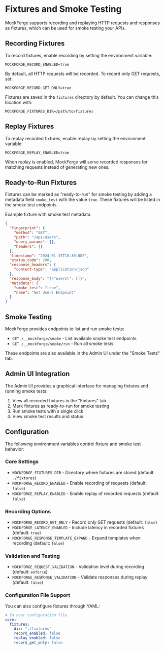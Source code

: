# Fixtures and Smoke Testing

MockForge supports recording and replaying HTTP requests and responses as fixtures, which can be used for smoke testing your APIs.

## Recording Fixtures

To record fixtures, enable recording by setting the environment variable:

```
MOCKFORGE_RECORD_ENABLED=true
```

By default, all HTTP requests will be recorded. To record only GET requests, set:

```
MOCKFORGE_RECORD_GET_ONLY=true
```

Fixtures are saved in the `fixtures` directory by default. You can change this location with:

```
MOCKFORGE_FIXTURES_DIR=/path/to/fixtures
```

## Replay Fixtures

To replay recorded fixtures, enable replay by setting the environment variable:

```
MOCKFORGE_REPLAY_ENABLED=true
```

When replay is enabled, MockForge will serve recorded responses for matching requests instead of generating new ones.

## Ready-to-Run Fixtures

Fixtures can be marked as "ready-to-run" for smoke testing by adding a metadata field `smoke_test` with the value `true`. These fixtures will be listed in the smoke test endpoints.

Example fixture with smoke test metadata:

```json
{
  "fingerprint": {
    "method": "GET",
    "path": "/api/users",
    "query_params": {},
    "headers": {}
  },
  "timestamp": "2024-01-15T10:30:00Z",
  "status_code": 200,
  "response_headers": {
    "content-type": "application/json"
  },
  "response_body": "{\"users\": []}",
  "metadata": {
    "smoke_test": "true",
    "name": "Get Users Endpoint"
  }
}
```

## Smoke Testing

MockForge provides endpoints to list and run smoke tests:

- `GET /__mockforge/smoke` - List available smoke test endpoints
- `GET /__mockforge/smoke/run` - Run all smoke tests

These endpoints are also available in the Admin UI under the "Smoke Tests" tab.

## Admin UI Integration

The Admin UI provides a graphical interface for managing fixtures and running smoke tests:

1. View all recorded fixtures in the "Fixtures" tab
2. Mark fixtures as ready-to-run for smoke testing
3. Run smoke tests with a single click
4. View smoke test results and status

## Configuration

The following environment variables control fixture and smoke test behavior:

### Core Settings
- `MOCKFORGE_FIXTURES_DIR` - Directory where fixtures are stored (default: `./fixtures`)
- `MOCKFORGE_RECORD_ENABLED` - Enable recording of requests (default: `false`)
- `MOCKFORGE_REPLAY_ENABLED` - Enable replay of recorded requests (default: `false`)

### Recording Options
- `MOCKFORGE_RECORD_GET_ONLY` - Record only GET requests (default: `false`)
- `MOCKFORGE_LATENCY_ENABLED` - Include latency in recorded fixtures (default: `true`)
- `MOCKFORGE_RESPONSE_TEMPLATE_EXPAND` - Expand templates when recording (default: `false`)

### Validation and Testing
- `MOCKFORGE_REQUEST_VALIDATION` - Validation level during recording (default: `enforce`)
- `MOCKFORGE_RESPONSE_VALIDATION` - Validate responses during replay (default: `false`)

### Configuration File Support
You can also configure fixtures through YAML:

```yaml
# In your configuration file
core:
  fixtures:
    dir: "./fixtures"
    record_enabled: false
    replay_enabled: false
    record_get_only: false
```
